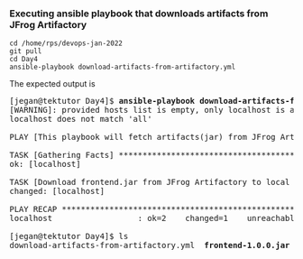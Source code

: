 ### Executing ansible playbook that downloads artifacts from JFrog Artifactory
```
cd /home/rps/devops-jan-2022
git pull
cd Day4
ansible-playbook download-artifacts-from-artifactory.yml
```
The expected output is
<pre>[jegan@tektutor Day4]$ <b>ansible-playbook download-artifacts-from-artifactory.yml</b>
[WARNING]: provided hosts list is empty, only localhost is available. Note that the implicit
localhost does not match 'all'

PLAY [This playbook will fetch artifacts(jar) from JFrog Artifactory] *******************************

TASK [Gathering Facts] ******************************************************************************
ok: [localhost]

TASK [Download frontend.jar from JFrog Artifactory to local machine] ********************************
changed: [localhost]

PLAY RECAP ******************************************************************************************
localhost                  : ok=2    changed=1    unreachable=0    failed=0    skipped=0    rescued=0    ignored=0   

[jegan@tektutor Day4]$ ls
download-artifacts-from-artifactory.yml  <b>frontend-1.0.0.jar</b>  README.md
</pre>

